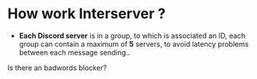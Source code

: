 # How work Interserver ?

* **Each Discord server** is in a group, to which is associated an ID, each group can contain a maximum of **5** servers, to avoid latency problems between each message sending..



Is there an badwords blocker?

